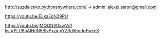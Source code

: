 http://suzdalenko.pythonanywhere.com/ -> admin: alexei.saron@gmail.com

https://youtu.be/ELkaEpN29PU




https://youtu.be/jMQQN9OxwVc?list=PLU8oAlHdN5BlvPxziopYZRd55pdqFwkeS